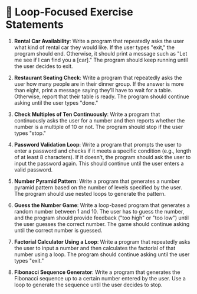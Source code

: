 # 📝 Loop-Focused Exercise Statements

1. **Rental Car Availability**: Write a program that repeatedly asks the user what kind of rental car they would like. If the user types "exit," the program should end. Otherwise, it should print a message such as "Let me see if I can find you a [car]." The program should keep running until the user decides to exit.

2. **Restaurant Seating Check**: Write a program that repeatedly asks the user how many people are in their dinner group. If the answer is more than eight, print a message saying they’ll have to wait for a table. Otherwise, report that their table is ready. The program should continue asking until the user types "done."

3. **Check Multiples of Ten Continuously**: Write a program that continuously asks the user for a number and then reports whether the number is a multiple of 10 or not. The program should stop if the user types "stop."

4. **Password Validation Loop**: Write a program that prompts the user to enter a password and checks if it meets a specific condition (e.g., length of at least 8 characters). If it doesn’t, the program should ask the user to input the password again. This should continue until the user enters a valid password.

5. **Number Pyramid Pattern**: Write a program that generates a number pyramid pattern based on the number of levels specified by the user. The program should use nested loops to generate the pattern.

6. **Guess the Number Game**: Write a loop-based program that generates a random number between 1 and 10. The user has to guess the number, and the program should provide feedback ("too high" or "too low") until the user guesses the correct number. The game should continue asking until the correct number is guessed.

7. **Factorial Calculator Using a Loop**: Write a program that repeatedly asks the user to input a number and then calculates the factorial of that number using a loop. The program should continue asking until the user types "exit."

8. **Fibonacci Sequence Generator**: Write a program that generates the Fibonacci sequence up to a certain number entered by the user. Use a loop to generate the sequence until the user decides to stop.
